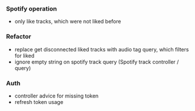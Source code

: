 ### Spotify operation
- only like tracks, which were not liked before

### Refactor
- replace get disconnected liked tracks with audio tag query, which filters for liked
- ignore empty string on spotify track query (Spotify track controller / query)

### Auth
- controller advice for missing token
- refresh token usage